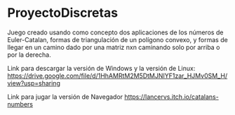 # ProyectoDiscretas

Juego creado usando como concepto dos aplicaciones de los números de Euler-Catalan, formas de triangulación de un polígono convexo, y formas de llegar en un camino dado por una matriz nxn caminando solo por arriba o por la derecha. 

Link para descargar la versión de Windows y la versión de Linux:
https://drive.google.com/file/d/1HhAMRtM2M5DtMJNIYF1zar_HJMv0SM_H/view?usp=sharing

Link para jugar la versión de Navegador
https://lancervs.itch.io/catalans-numbers
